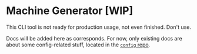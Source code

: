 # Machine Generator [WIP]

This CLI tool is not ready for production usage, not even finished. Don't use.

Docs will be added here as corresponds. For now, only existing docs are about some config-related stuff, located in the [`config` repo](https://github.com/nodoambiental/machinegen-config).
